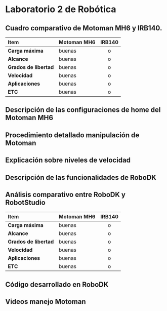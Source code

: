# Laboratorio 2 de Robótica 

  ## Cuadro comparativo de Motoman MH6 y IRB140.
  | **Item** | **Motoman MH6** | **IRB140** |
  |:---------|:----------------|:----------:|
  | **Carga máxima** | buenas | o |
  | **Alcance** | buenas | o |
  | **Grados de libertad** | buenas | o |
  | **Velocidad** | buenas | o |
  | **Aplicaciones** | buenas | o |
  | **ETC** | buenas | o |
  
  ## Descripción de las configuraciones de home del Motoman MH6

  
  ## Procedimiento detallado manipulación de Motoman

  
  ## Explicación sobre niveles de velocidad

  
  ## Descripción de las funcionalidades de RoboDK

  
  ## Análisis comparativo entre RoboDK y RobotStudio
  | **Item** | **Motoman MH6** | **IRB140** |
  |:---------|:----------------|:----------:|
  | **Carga máxima** | buenas | o |
  | **Alcance** | buenas | o |
  | **Grados de libertad** | buenas | o |
  | **Velocidad** | buenas | o |
  | **Aplicaciones** | buenas | o |
  | **ETC** | buenas | o |
  
  
  ## Código desarrollado en RoboDK

  
  ## Videos manejo Motoman

  

